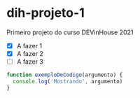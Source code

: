# dih-projeto-1
Primeiro projeto do curso DEVinHouse 2021

- [x] A fazer 1
- [x] A fazer 2
- [ ] A fazer 3

```javascript
function exemploDeCodigo(argumento) {
  console.log('Mostrando', argumento)
}
```
